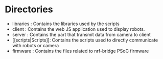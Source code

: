 # Directories
* libraries : Contains the libraries used by the scripts
* client : Contains the web JS application used to display robots.
* server : Contains the part that transmit data from camera to client
* [[scripts|Scripts]]: Contains the scripts used to directly communicate with robots or camera
* firmware : Contains the files related to nrf-bridge PSoC firmware 
